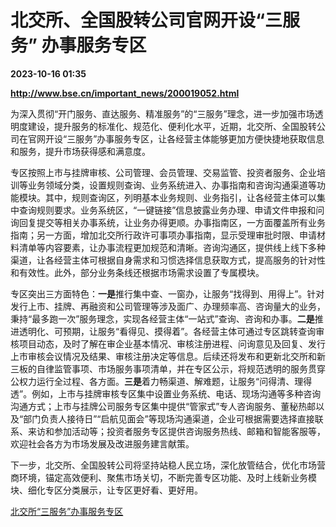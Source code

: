 # 北交所、全国股转公司官网开设“三服务” 办事服务专区

**2023-10-16 01:35**

**http://www.bse.cn/important_news/200019052.html**

为深入贯彻“开门服务、直达服务、精准服务”的“三服务”理念，进一步加强市场透明度建设，提升服务的标准化、规范化、便利化水平，近期，北交所、全国股转公司在官网开设“三服务”办事服务专区，让各经营主体能够更加方便快捷地获取信息和服务，提升市场获得感和满意度。

专区按照上市与挂牌审核、公司管理、会员管理、交易监管、投资者服务、企业培训等业务领域分类，设置规则查询、业务系统进入、办事指南和咨询沟通渠道等功能模块。其中，规则查询区，列明基本业务规则、业务指引，让各经营主体可以集中查询规则要求。业务系统区，“一键链接”信息披露业务办理、申请文件申报和问询回复提交等相关办事系统，让业务办得更顺。办事指南区，一方面覆盖所有业务指南；另一方面，增加北交所行政许可事项办事指南，显示受理审批时限、申请材料清单等内容要素，让办事流程更加规范和清晰。咨询沟通区，提供线上线下多种渠道，让各经营主体可根据自身需求和习惯选择信息获取方式，提高服务的针对性和有效性。此外，部分业务条线还根据市场需求设置了专属模块。

专区突出三方面特色：**一是**推行集中查、一窗办，让服务“找得到、用得上”。针对发行上市、挂牌、再融资和公司管理等涉及面广、办理频率高、咨询量大的业务，秉持“最多跑一次”服务理念，实现各经营主体“一站式”查询、咨询和办事。**二是**推进透明化、可预期，让服务“看得见、摸得着”。各经营主体可通过专区跳转查询审核项目动态，及时了解在审企业基本情况、审核注册进程、问询意见及回复、发行上市审核会议情况及结果、审核注册决定等信息。后续还将发布和更新北交所和新三板的自律监管事项、市场服务事项清单，并在专区公示，将规范透明的服务贯穿公权力运行全过程、各方面。**三是**着力畅渠道、解难题，让服务“问得清、理得透”。例如，上市与挂牌审核专区集中设置业务系统、电话、现场沟通等多种咨询沟通方式；上市与挂牌公司服务专区集中提供“管家式”专人咨询服务、董秘热邮以及“部门负责人接待日”“启航见面会”等现场沟通渠道，企业可根据需要选择直接联系、来访和参加活动等；投资者服务专区提供咨询服务热线、邮箱和智能客服等，欢迎社会各方为市场发展及改进服务建言献策。

下一步，北交所、全国股转公司将坚持站稳人民立场，深化放管结合，优化市场营商环境，锚定高效便利、聚焦市场关切，不断完善专区功能、及时上线新业务模块、细化专区分类展示，让专区更好看、更好用。

  

[北交所“三服务”办事服务专区](https://www.bse.cn/service/multi_level_service.html)